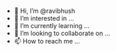 - 👋 Hi, I’m @ravibhush
- 👀 I’m interested in ...
- 🌱 I’m currently learning ...
- 💞️ I’m looking to collaborate on ...
- 📫 How to reach me ...

<!---
ravibhush/ravibhush is a ✨ special ✨ repository because its `README.md` (this file) appears on your GitHub profile.
You can click the Preview link to take a look at your changes.
--->
